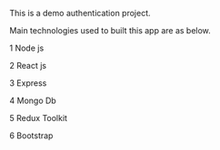 This is a demo authentication project.

Main technologies used to built this app are as below.

1 Node js

2 React js

3 Express

4 Mongo Db

5 Redux Toolkit

6 Bootstrap 